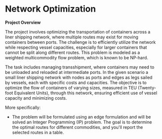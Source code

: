 # Network Optimization

**Project Overview**

The project involves optimizing the transportation of containers across a liner shipping network, where multiple routes may exist for moving containers between ports. The challenge is to efficiently utilize the network while respecting vessel capacities, especially for larger containers that cannot be split along different routes. This problem is modeled as a weighted multicommodity flow problem, which is known to be NP-hard.

The task includes managing transshipment, where containers may need to be unloaded and reloaded at intermediate ports. In the given scenario a small liner shipping network with nodes as ports and edges as legs sailed by vessels, each with specific costs and capacities. The objective is to optimize the flow of containers of varying sizes, measured in TEU (Twenty-foot Equivalent Units), through this network, ensuring efficient use of vessel capacity and minimizing costs.

More specifically: 

- The problem will be formulated using an edge formulation and will be solved an Integer Programming (IP) problem. The goal is to determine the optimal routes for different commodities, and you'll report the selected routes in a table.
